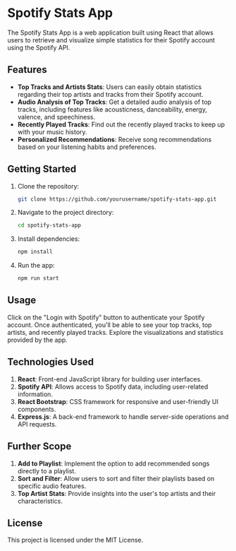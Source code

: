 # Spotify Stats App

The Spotify Stats App is a web application built using React that allows users to retrieve and visualize simple statistics for their Spotify account using the Spotify API.

## Features

- **Top Tracks and Artists Stats**: Users can easily obtain statistics regarding their top artists and tracks from their Spotify account.
- **Audio Analysis of Top Tracks**: Get a detailed audio analysis of top tracks, including features like acousticness, danceability, energy, valence, and speechiness.
- **Recently Played Tracks**: Find out the recently played tracks to keep up with your music history.
- **Personalized Recommendations**: Receive song recommendations based on your listening habits and preferences.
## Getting Started

1. Clone the repository:

   ```bash
   git clone https://github.com/yourusername/spotify-stats-app.git
2. Navigate to the project directory:
     ```bash
     cd spotify-stats-app
3. Install dependencies:
    ```bash
    npm install
4. Run the app:
    ```bash
    npm run start

## Usage
Click on the "Login with Spotify" button to authenticate your Spotify account.
Once authenticated, you'll be able to see your top tracks, top artists, and recently played tracks.
Explore the visualizations and statistics provided by the app.

## Technologies Used
1. **React**: Front-end JavaScript library for building user interfaces.
2. **Spotify API**: Allows access to Spotify data, including user-related information.
3. **React Bootstrap**: CSS framework for responsive and user-friendly UI components.
4. **Express.js**: A back-end framework to handle server-side operations and API requests.

## Further Scope
1. **Add to Playlist**: Implement the option to add recommended songs directly to a playlist.
2. **Sort and Filter**: Allow users to sort and filter their playlists based on specific audio features.
3. **Top Artist Stats**: Provide insights into the user's top artists and their characteristics.

## License
This project is licensed under the MIT License.


